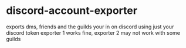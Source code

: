 # discord-account-exporter
exports dms, friends and the guilds your in on discord using just your discord token
exporter 1 works fine, exporter 2 may not work with some guilds
